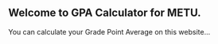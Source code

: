 ## Welcome to GPA Calculator for METU.

You can calculate your Grade Point Average on this website...


